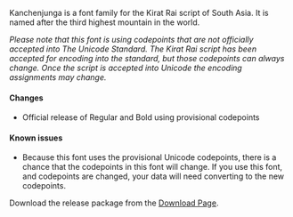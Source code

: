 
Kanchenjunga is a font family for the Kirat Rai script of South Asia. It is named after the third highest mountain in the world.

_Please note that this font is using codepoints that are not officially accepted into The Unicode Standard. The Kirat Rai script has been accepted for encoding into the standard, but those codepoints can always change. Once the script is accepted into Unicode the encoding assignments may change._

#### Changes

- Official release of Regular and Bold using provisional codepoints

#### Known issues

- Because this font uses the provisional Unicode codepoints, there is a chance that the codepoints in this font will change. If you use this font, and codepoints are changed, your data will need converting to the new codepoints.

Download the release package from the [Download Page](https://software.sil.org/kanchenjunga/download/).
